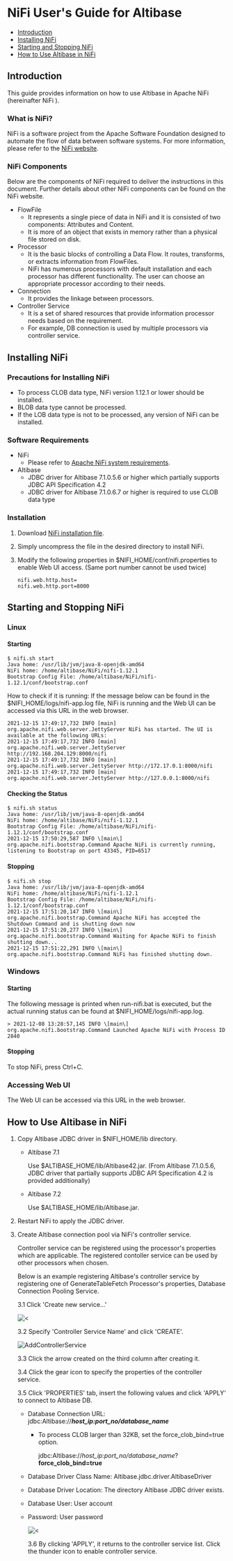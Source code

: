 # NiFi User's Guide for Altibase

- [Introduction](#introduction)
- [Installing NiFi](#installing-nifi)
- [Starting and Stopping NiFi](#starting-and-stopping-nifi)
- [How to Use Altibase in NiFi](#how-to-use-altibase-in-nifi)



## Introduction

This guide provides information on how to use Altibase in Apache NiFi (hereinafter NiFi ).

### What is NiFi?

NiFi is a software project from the Apache Software Foundation designed to automate the flow of data between software systems. For more information, please refer to the [NiFi website](https://nifi.apache.org/).

### NiFi Components

Below are the components of NiFi required to deliver the instructions in this document. Further details about other NiFi components can be found on the NiFi website.

- FlowFile
  - It represents a single piece of data in NiFi and it is consisted of two components: Attributes and Content.
  - It is more of an object that exists in memory rather than a physical file stored on disk.
- Processor
  - It is the basic blocks of controlling a Data Flow. It routes, transforms, or extracts information from FlowFiles.
  - NiFi has numerous processors with default installation and each processor has different functionality. The user can choose an appropriate processor according to their needs.
- Connection
  - It provides the linkage between processors.
- Controller Service
  - It is a set of shared resources that provide information processor needs based on the requirement.
  - For example, DB connection is used by multiple processors via controller service.

## Installing NiFi

### Precautions for Installing NiFi

- To process CLOB data type, NiFi version 1.12.1 or lower should be installed.
- BLOB data type cannot be processed.
- If the LOB data type is not to be processed, any version of NiFi can be installed.

### Software Requirements

- NiFi
  - Please refer to [Apache NiFi system requirements](https://nifi.apache.org/docs/nifi-docs/html/administration-guide.html#system_requirements).
- Altibase
  - JDBC driver for Altibase 7.1.0.5.6 or higher which partially supports JDBC API Specification 4.2
  - JDBC driver for Altibase 7.1.0.6.7 or higher is required to use CLOB data type

### Installation

1. Download [NiFi installation file](https://nifi.apache.org/download.html).

2. Simply uncompress the file in the desired directory to install NiFi.

3. Modify the following properties in $NIFI_HOME/conf/nifi.properties to enable Web UI access. (Same port number cannot be used twice)

   ```
   nifi.web.http.host=
   nifi.web.http.port=8000
   ```

## Starting and Stopping NiFi 

### Linux

#### Starting

```
$ nifi.sh start
Java home: /usr/lib/jvm/java-8-openjdk-amd64
NiFi home: /home/altibase/NiFi/nifi-1.12.1
Bootstrap Config File: /home/altibase/NiFi/nifi-1.12.1/conf/bootstrap.conf
```

How to check if it is running: If the message below can be found in the $NIFI_HOME/logs/nifi-app.log file, NiFi is running and the Web UI can be accessed via this URL in the web browser.

```
2021-12-15 17:49:17,732 INFO [main] org.apache.nifi.web.server.JettyServer NiFi has started. The UI is available at the following URLs:
2021-12-15 17:49:17,732 INFO [main] org.apache.nifi.web.server.JettyServer http://192.168.204.129:8000/nifi
2021-12-15 17:49:17,732 INFO [main] org.apache.nifi.web.server.JettyServer http://172.17.0.1:8000/nifi
2021-12-15 17:49:17,732 INFO [main] org.apache.nifi.web.server.JettyServer http://127.0.0.1:8000/nifi
```

#### Checking the Status

```
$ nifi.sh status
Java home: /usr/lib/jvm/java-8-openjdk-amd64
NiFi home: /home/altibase/NiFi/nifi-1.12.1
Bootstrap Config File: /home/altibase/NiFi/nifi-1.12.1/conf/bootstrap.conf
2021-12-15 17:50:29,587 INFO \[main\] org.apache.nifi.bootstrap.Command Apache NiFi is currently running, listening to Bootstrap on port 43345, PID=6517
```

#### Stopping

```
$ nifi.sh stop
Java home: /usr/lib/jvm/java-8-openjdk-amd64
NiFi home: /home/altibase/NiFi/nifi-1.12.1
Bootstrap Config File: /home/altibase/NiFi/nifi-1.12.1/conf/bootstrap.conf
2021-12-15 17:51:20,147 INFO \[main\] org.apache.nifi.bootstrap.Command Apache NiFi has accepted the Shutdown Command and is shutting down now
2021-12-15 17:51:20,277 INFO \[main\] org.apache.nifi.bootstrap.Command Waiting for Apache NiFi to finish shutting down...
2021-12-15 17:51:22,291 INFO \[main\] org.apache.nifi.bootstrap.Command NiFi has finished shutting down.
```

### Windows

#### Starting

The following message is printed when run-nifi.bat is executed, but the actual running status can be found at $NIFI_HOME/logs/nifi-app.log.

```
> 2021-12-08 13:28:57,145 INFO \[main\] org.apache.nifi.bootstrap.Command Launched Apache NiFi with Process ID 2840
```

#### Stopping

To stop NiFi, press Ctrl+C.

### Accessing Web UI

The Web UI can be accessed via this URL in the web browser.

## How to Use Altibase in NiFi

1. Copy Altibase JDBC driver in $NIFI_HOME/lib directory.

   - Altibase 7.1

     Use $ALTIBASE_HOME/lib/Altibase42.jar. (From Altibase 7.1.0.5.6, JDBC driver that partially supports JDBC API Specification 4.2 is provided additionally)

   - Altibase 7.2

     Use $ALTIBASE_HOME/lib/Altibase.jar.

2. Restart NiFi to apply the JDBC driver.

3. Create Altibase connection pool via NiFi's controller service. 

   Controller service can be registered using the processor's properties which are applicable. The registered contoller service can be used by other processors when chosen.

   Below is an example registering Altibase's controller service by registering one of GenerateTableFetch Processor's properties, Database Connection Pooling Service.

   3.1 Click 'Create new service...'

   ![<](Images/NiFi/GenerateTableFetch.png)

   3.2 Specify 'Controller Service Name' and click 'CREATE'.

   ![AddControllerService](Images/NiFi/AddControllerService.png)

   3.3 Click the arrow created on the third column after creating it.

   3.4 Click the gear icon to specify the properties of the controller service.

   3.5 Click 'PROPERTIES' tab, insert the following values and click 'APPLY' to connect to Altibase DB.

   - Database Connection URL: jdbc:Altibase://***host_ip:port_no/database_name***

     - To process CLOB larger than 32KB, set the force_clob_bind=true option.

       jdbc:Altibase://*host_ip:port_no/database_name*?**force_clob_bind=true**

   - Database Driver Class Name: Altibase.jdbc.driver.AltibaseDriver

   - Database Driver Location: The directory Altibase JDBC driver exists.

   - Database User: User account

   - Password: User password

     ![<](Images/NiFi/ConfigureControllerService.png)

     3.6 By clicking 'APPLY', it returns to the controller service list. Click the thunder icon to enable controller service.